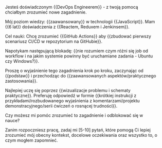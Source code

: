 Jesteś doświadczonym {{DevOps Engineerem}} - z twoją pomocą chciałbym zrozumieć nowe zagadnienie.

Mój poziom wiedzy: {{zaawansowany}} w technologii {{JavaScript}}.
Mam {{6 lat}} doświadczenia z {{Reactem, Reduxem i Jenkinsem}}.

Cel nauki: Chcę zrozumieć {{GitHub Actions}} aby {{zbudować pierwszy scenariusz CI/CD w repozytorium na GitHubie}}.

Napotykam następującą blokadę: {{nie rozumiem czym różni się job od workflow i na jakim systemie powinny być uruchamiane zadania - Ubuntu czy Windows?}}.

Proszę o wyjaśnienie tego zagadnienia krok po kroku, zaczynając od {{podstaw}} i przechodząc do {{zaawansowanych aspektów/praktycznego zastosowania}}.

Najlepiej uczę się poprzez {{wizualizacje problemu i schematy praktyczne}}.
Preferuję odpowiedź w formie {{krótkiej instrukcji z przykładami/rozbudowanego wyjaśnienia z komentarzami/projektu demonstracyjnego/serii ćwiczeń o rosnącej trudności}}.

Czy możesz mi pomóc zrozumieć to zagadnienie i odblokować się w nauce?

Zanim rozpoczniesz pracę, zadaj mi [5-10] pytań, które pomogą Ci lepiej zrozumieć mój obecny kontekst, docelowe oczekiwania oraz wszystko to, o czym mogłem zapomnieć.
